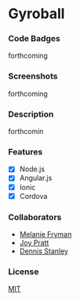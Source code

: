 Gyroball
=======================

### Code Badges
forthcoming

### Screenshots
forthcoming

### Description
forthcomin

### Features
- [x] Node.js
- [x] Angular.js
- [x] Ionic
- [x] Cordova

### Collaborators
- [Melanie Fryman](https://github.com/mlfryman)
- [Joy Pratt](https://github.com/JoyP)
- [Dennis Stanley](https://github.com/tdsjr82)

### License
[MIT](LICENSE)
